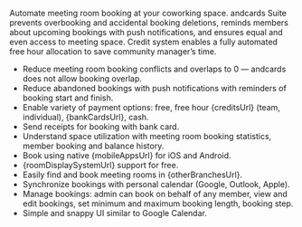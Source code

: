 Automate meeting room booking at your coworking space. andcards Suite prevents overbooking and accidental booking deletions, reminds members about upcoming bookings with push notifications, and ensures equal and even access to meeting space. Credit system enables a fully automated free hour allocation to save community manager’s time.

- Reduce meeting room booking conflicts and overlaps to 0 — andcards does not allow booking overlap.
- Reduce abandoned bookings with push notifications with reminders of booking start and finish.
- Enable variety of payment options: free, free hour {creditsUrl} (team, individual), {bankCardsUrl}, cash.
- Send receipts for booking with bank card.
- Understand space utilization with meeting room booking statistics, member booking and balance history.
- Book using native {mobileAppsUrl} for iOS and Android.
- {roomDisplaySystemUrl} support for free.
- Easily find and book meeting rooms in {otherBranchesUrl}.
- Synchronize bookings with personal calendar (Google, Outlook, Apple).
- Manage bookings: admin can book on behalf of any member, view and edit bookings, set minimum and maximum booking length, booking step.
- Simple and snappy UI similar to Google Calendar.
